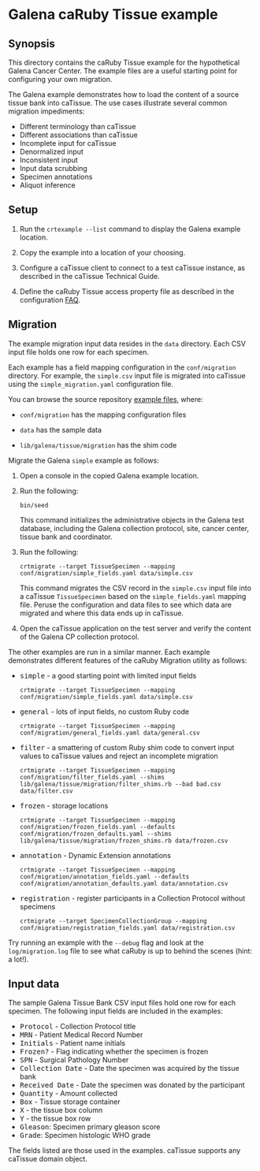 Galena caRuby Tissue example
============================

Synopsis
--------
This directory contains the caRuby Tissue example for the hypothetical Galena Cancer Center.
The example files are a useful starting point for configuring your own migration.

The Galena example demonstrates how to load the content of a source tissue bank into caTissue.
The use cases illustrate several common migration impediments:

* Different terminology than caTissue
* Different associations than caTissue
* Incomplete input for caTissue
* Denormalized input
* Inconsistent input
* Input data scrubbing
* Specimen annotations
* Aliquot inference

Setup
-----
1. Run the `crtexample --list` command to display the Galena example location.

2. Copy the example into a location of your choosing.

3. Configure a caTissue client to connect to a test caTissue instance, as described in the
   caTissue Technical Guide.

4. Define the caRuby Tissue access property file as described in the configuration
   [FAQ](how-do-i-configure-caruby-to-work-with-catissue).

Migration
---------
The example migration input data resides in the `data` directory.
Each CSV input file holds one row for each specimen.

Each example has a field mapping configuration in the `conf/migration` directory.
For example, the `simple.csv` input file is migrated into caTissue using the
`simple_migration.yaml` configuration file.

You can browse the source repository [example files](https://github.com/caruby/tissue/tree/master/examples/galena), where:

* `conf/migration` has the mapping configuration files

* `data` has the sample data

* `lib/galena/tissue/migration` has the shim code

Migrate the Galena `simple` example as follows:

1. Open a console in the copied Galena example location.

2. Run the following:

   `bin/seed`
   
   This command initializes the administrative objects in the Galena test database,
   including the Galena collection protocol, site, cancer center, tissue bank and coordinator.

3. Run the following:

   `crtmigrate --target TissueSpecimen --mapping conf/migration/simple_fields.yaml data/simple.csv`

   This command migrates the CSV record in the `simple.csv` input file into a caTissue
   `TissueSpecimen` based on the `simple_fields.yaml` mapping file.
   Peruse the configuration and data files to see which data are migrated and
   where this data ends up in caTissue.
   
4. Open the caTissue application on the test server and verify the content of the
   Galena CP collection protocol.
   
The other examples are run in a similar manner. Each example demonstrates different
features of the caRuby Migration utility as follows:

* <tt>simple</tt> - a good starting point with limited input fields

  `crtmigrate --target TissueSpecimen --mapping conf/migration/simple_fields.yaml data/simple.csv`

* <tt>general</tt> - lots of input fields, no custom Ruby code

  `crtmigrate --target TissueSpecimen --mapping conf/migration/general_fields.yaml data/general.csv`

* <tt>filter</tt> - a smattering of custom Ruby shim code to convert input values to caTissue values and reject an incomplete migration

  `crtmigrate --target TissueSpecimen --mapping conf/migration/filter_fields.yaml --shims lib/galena/tissue/migration/filter_shims.rb --bad bad.csv data/filter.csv`

* <tt>frozen</tt> - storage locations

  `crtmigrate --target TissueSpecimen --mapping conf/migration/frozen_fields.yaml --defaults conf/migration/frozen_defaults.yaml --shims lib/galena/tissue/migration/frozen_shims.rb data/frozen.csv`

* <tt>annotation</tt> - Dynamic Extension annotations

  `crtmigrate --target TissueSpecimen --mapping conf/migration/annotation_fields.yaml --defaults conf/migration/annotation_defaults.yaml data/annotation.csv`

* <tt>registration</tt> - register participants in a Collection Protocol without specimens

  `crtmigrate --target SpecimenCollectionGroup --mapping conf/migration/registration_fields.yaml data/registration.csv`

Try running an example with the `--debug` flag and look at the `log/migration.log` file to see
what caRuby is up to behind the scenes (hint: a lot!).

Input data
----------
The sample Galena Tissue Bank CSV input files hold one row for each specimen.
The following input fields are included in the examples:

* <tt>Protocol</tt> - Collection Protocol title
* <tt>MRN</tt> - Patient Medical Record Number
* <tt>Initials</tt> - Patient name initials
* <tt>Frozen?</tt> - Flag indicating whether the specimen is frozen
* <tt>SPN</tt> - Surgical Pathology Number
* <tt>Collection Date</tt> - Date the specimen was acquired by the tissue bank
* <tt>Received Date</tt> - Date the specimen was donated by the participant
* <tt>Quantity</tt> - Amount collected
* <tt>Box</tt> - Tissue storage container
* <tt>X</tt> - the tissue box column
* <tt>Y</tt> - the tissue box row
* <tt>Gleason</tt>: Specimen primary gleason score
* <tt>Grade</tt>: Specimen histologic WHO grade

The fields listed are those used in the examples. caTissue supports any caTissue domain object.
